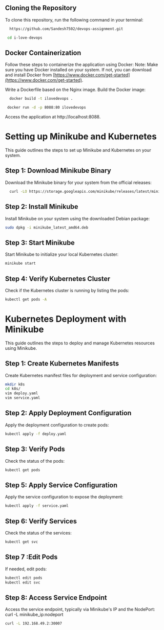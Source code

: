 
## Cloning the Repository

To clone this repository, run the following command in your terminal:

```bash
  https://github.com/Sandesh7502/devops-assignment.git

```
```bash
 cd i-love-devops

```
## Docker Containerization

Follow these steps to containerize the application using Docker:
Note: Make sure you have Docker installed on your system. If not, you can download and install Docker from [https://www.docker.com/get-started](https://www.docker.com/get-started).

Write a Dockerfile based on the Nginx image.
Build the Docker image:

```bash
  docker build -t ilovedevops .

```

```bash
 docker run -d -p 8088:80 ilovedevops


```
Access the application at http://localhost:8088.


# Setting up Minikube and Kubernetes

This guide outlines the steps to set up Minikube and Kubernetes on your system.

## Step 1: Download Minikube Binary

Download the Minikube binary for your system from the official releases:
```bash
  curl -LO https://storage.googleapis.com/minikube/releases/latest/minikube_latest_amd64.deb

```

## Step 2: Install Minikube

Install Minikube on your system using the downloaded Debian package:

```bash 
sudo dpkg -i minikube_latest_amd64.deb
```


## Step 3: Start Minikube

Start Minikube to initialize your local Kubernetes cluster:
```bash
minikube start
```

## Step 4: Verify Kubernetes Cluster

Check if the Kubernetes cluster is running by listing the pods:
```bash
kubectl get pods -A
```
# Kubernetes Deployment with Minikube

This guide outlines the steps to deploy and manage Kubernetes resources using Minikube.

## Step 1: Create Kubernetes Manifests

Create Kubernetes manifest files for deployment and service configuration:
```bash
mkdir k8s
cd k8s/
vim deploy.yaml
vim service.yaml
```

## Step 2: Apply Deployment Configuration

Apply the deployment configuration to create pods:
```bash
kubectl apply -f deploy.yaml
```

## Step 3: Verify Pods

Check the status of the pods:
```bash
kubectl get pods
```


## Step 5: Apply Service Configuration

Apply the service configuration to expose the deployment:
```bash
kubectl apply -f service.yaml
```

## Step 6: Verify Services

Check the status of the services:
```bash
kubectl get svc
```
## Step 7 :Edit Pods 
If needed, edit pods:
```bash
kubectl edit pods
kubectl edit svc

```

## Step 8: Access Service Endpoint

Access the service endpoint, typically via Minikube's IP and the NodePort:   curl -L minikube_ip:nodeport
```bash
curl -L 192.168.49.2:30007
```
